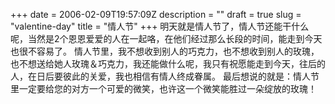 +++
date = 2006-02-09T19:57:09Z
description = ""
draft = true
slug = "valentine-day"
title = "情人节"
+++
明天就是情人节了，情人节还能干什么呢，当然是2个恩恩爱爱的人在一起咯，在他们经过那么长段的时间，能走到今天也很不容易了。
情人节里，我不想收到别人的巧克力，也不想收到别人的玫瑰，也不想送给她人玫瑰＆巧克力，我还能做什么呢，我只有祝愿能走到今天，往后的人，在日后要彼此的关爱，我也相信有情人终成眷属。
最后想说的就是：情人节里一定要给您的对方一个可爱的微笑，也许这一个微笑能胜过一朵绽放的玫瑰！